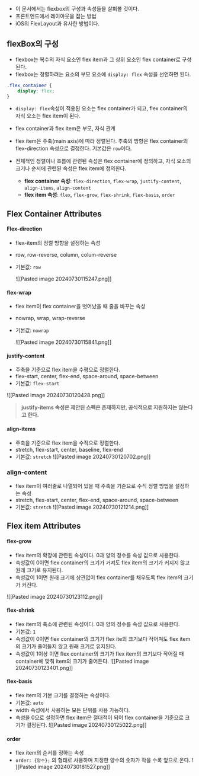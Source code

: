 - 이 문서에서는 flexbox의 구성과 속성들을 살펴볼 것이다.
- 프론트엔드에서 레이아웃을 잡는 방법
- iOS의 FlexLayout과 유사한 방법이다.
## flexBox의 구성
- flexbox는 복수의 자식 요소인 flex item과 그 상위 요소인 flex container로 구성된다.
- flexbox는 정렬하려는 요소의 부모 요소에 `display: flex` 속성을 선언하면 된다.
```css
.flex_container {
	display: flex;
}
```
- `display: flex`속성이 적용된 요소는 flex container가 되고, flex container의 자식 요소는 flex item이 된다.
- flex container과 flex item은 부모, 자식 관계

- flex item은 주축(main axis)에 따라 정렬된다. 추축의 방향은 flex container의 flex-direction 속성으로 결정한다. 기본값은 `row`이다.
- 전체적인 정렬이나 흐름에 관련된 속성은 flex container에 정의하고, 자식 요소의 크기나 순서에 관련된 속성은 flex item에 정의한다.
	- **flex container 속성**: `flex-direction`, `flex-wrap`, `justify-content`, `align-items`, `align-content`
	- **flex item 속성**: `flex`, `flex-grow`, `flex-shrink`, `flex-basis`, `order`

## Flex Container Attributes
#### Flex-direction
- flex-item의 정렬 방향을 설정하는 속성
- row, row-reverse, column, colum-reverse
- 기본값: `row`

  ![[Pasted image 20240730115247.png]]
#### flex-wrap
- flex item이 flex container을 벗어났을 때 줄을 바꾸는 속성
- nowrap, wrap, wrap-reverse
- 기본값: `nowrap`

  ![[Pasted image 20240730115841.png]]
#### justify-content
- 주축을 기준으로 flex item을 수평으로 정렬한다.
- flex-start, center, flex-end, space-around, space-between
- 기본값: `flex-start`

![[Pasted image 20240730120428.png]]
> **justify-items 속성은 제안된 스펙은 존재하지만, 공식적으로 지원하지는 않는다고 한다.**

#### align-items
- 주축을 기준으로 flex item을 수직으로 정렬한다.
- stretch, flex-start, center, baseline, flex-end
- 기본값: `stretch`
 ![[Pasted image 20240730120702.png]]
 
### align-content
- flex item이 여러줄로 나열되어 있을 때 주축을 기준으로 수직 정렬 방법을 설정하는 속성
- stretch, flex-start, center, flex-end, space-around, space-between
- 기본값: `stretch`
 ![[Pasted image 20240730121214.png]]

## Flex item Attributes
#### flex-grow
- flex item의 확장에 관련된 속성이다. 0과 양의 정수를 속성 값으로 사용한다.
- 속성값이 0이면 flex container의 크기가 거져도 flex item의 크기가 커지지 않고 원래 크기로 유지된다.
- 속성값이 1이면 원래 크기에 상관없이 flex container를 채우도록 flex item의 크기가 커진다.

![[Pasted image 20240730123112.png]]

#### flex-shrink
- flex item의 축소에 관련된 속성이다. 0과 양의 정수를 속성 값으로 사용한다. 
- 기본값: `1`
- 속성값이 0이면 flex container의 크기가 flex ite의 크기보다 작어져도 flex item의 크기가 줄어들지 않고 원래 크기로 유지된다.
- 속성값이 1이상 이면 flex container의 크기가 flex item의 크기보다 작어질 때 container에 맞춰 item의 크기가 줄어든다.
 ![[Pasted image 20240730123401.png]]

#### flex-basis
- flex item의 기본 크기를 결정하는 속성이다.
- 기본값: `auto`
- width 속성에서 사용하는 모든 단위를 사용 가능하다.
- 속성을 0으로 설정하면 flex item은 절대적이 되어 flex container을 기준으로 크기가 결정된다.
 ![[Pasted image 20240730125022.png]]
#### order
- flex item의 순서를 정하는 속성
- `order: {양수};` 의 형태로 사용하며 지정한 양수의 숫자가 작을 수록 앞으로 온다.
 ![[Pasted image 20240730181527.png]]